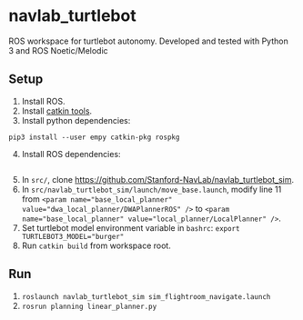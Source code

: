 # navlab_turtlebot

ROS workspace for turtlebot autonomy. Developed and tested with Python 3 and ROS Noetic/Melodic

## Setup
1. Install ROS.
2. Install [catkin tools](https://catkin-tools.readthedocs.io/en/latest/installing.html).
3. Install python dependencies:
```
pip3 install --user empy catkin-pkg rospkg
```
4. Install ROS dependencies:
```sudo apt-get install ros-"${ROS_DISTRO}"-turtlebot3 ros-"${ROS_DISTRO}"-move-base ros-"${ROS_DISTRO}"-teb-local-planner 
```
5. In `src/`, clone https://github.com/Stanford-NavLab/navlab_turtlebot_sim.
6. In `src/navlab_turtlebot_sim/launch/move_base.launch`, modify line 11 from `<param name="base_local_planner" value="dwa_local_planner/DWAPlannerROS" />` to `<param name="base_local_planner" value="local_planner/LocalPlanner" />`.
7. Set turtlebot model environment variable in `bashrc`: `export TURTLEBOT3_MODEL="burger"`
8. Run `catkin build` from workspace root.

## Run
1. `roslaunch navlab_turtlebot_sim sim_flightroom_navigate.launch`
2. `rosrun planning linear_planner.py`
